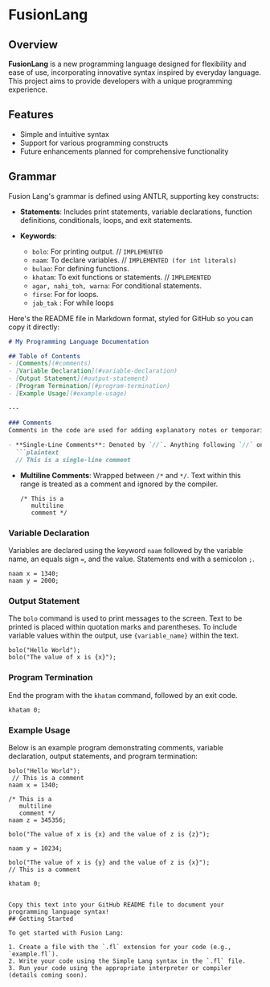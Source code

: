 # FusionLang


## Overview

**FusionLang** is a new programming language designed for flexibility and ease of use, incorporating innovative syntax inspired by everyday language. This project aims to provide developers with a unique programming experience.

## Features

- Simple and intuitive syntax
- Support for various programming constructs
- Future enhancements planned for comprehensive functionality

## Grammar

Fusion Lang's grammar is defined using ANTLR, supporting key constructs:

- **Statements**: Includes print statements, variable declarations, function definitions, conditionals, loops, and exit statements.
- **Keywords**:

  - `bolo`: For printing output. // `IMPLEMENTED`
  - `naam`: To declare variables. // `IMPLEMENTED (for int literals)`
  - `bulao`: For defining functions.
  - `khatam`: To exit functions or statements. // `IMPLEMENTED`
  - `agar, nahi_toh, warna`: For conditional statements.
  - `firse`: For for loops.
  - `jab_tak` : For while loops

Here's the README file in Markdown format, styled for GitHub so you can copy it directly:

```markdown
# My Programming Language Documentation

## Table of Contents
- [Comments](#comments)
- [Variable Declaration](#variable-declaration)
- [Output Statement](#output-statement)
- [Program Termination](#program-termination)
- [Example Usage](#example-usage)

---

### Comments
Comments in the code are used for adding explanatory notes or temporarily disabling code. There are two types of comments:
  
- **Single-Line Comments**: Denoted by `//`. Anything following `//` on the same line is a comment and will not be executed.
  ```plaintext
  // This is a single-line comment
  ```

- **Multiline Comments**: Wrapped between `/*` and `*/`. Text within this range is treated as a comment and ignored by the compiler.
  ```plaintext
  /* This is a 
     multiline 
     comment */
  ```

### Variable Declaration
Variables are declared using the keyword `naam` followed by the variable name, an equals sign `=`, and the value. Statements end with a semicolon `;`.
  ```plaintext
  naam x = 1340;
  naam y = 2000;
  ```

### Output Statement
The `bolo` command is used to print messages to the screen. Text to be printed is placed within quotation marks and parentheses. To include variable values within the output, use `{variable_name}` within the text.
  ```plaintext
  bolo("Hello World");
  bolo("The value of x is {x}");
  ```

### Program Termination
End the program with the `khatam` command, followed by an exit code.
  ```plaintext
  khatam 0;
  ```

### Example Usage
Below is an example program demonstrating comments, variable declaration, output statements, and program termination:

```plaintext
bolo("Hello World");
 // This is a comment
naam x = 1340;

/* This is a
   multiline
   comment */
naam z = 345356;

bolo("The value of x is {x} and the value of z is {z}");

naam y = 10234;

bolo("The value of x is {y} and the value of z is {x}");
// This is a comment

khatam 0;
```
```

Copy this text into your GitHub README file to document your programming language syntax!
## Getting Started

To get started with Fusion Lang:

1. Create a file with the `.fl` extension for your code (e.g., `example.fl`).
2. Write your code using the Simple Lang syntax in the `.fl` file.
3. Run your code using the appropriate interpreter or compiler (details coming soon).


